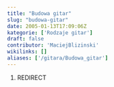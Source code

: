 ```yaml
---
title: "Budowa gitar"
slug: "budowa-gitar"
date: 2005-01-13T17:09:06Z
kategorie: ['Rodzaje gitar']
draft: false
contributor: 'MaciejBlizinski'
wikilinks: []
aliases: ['/gitara/Budowa_gitar']
---
```

1.  REDIRECT 
